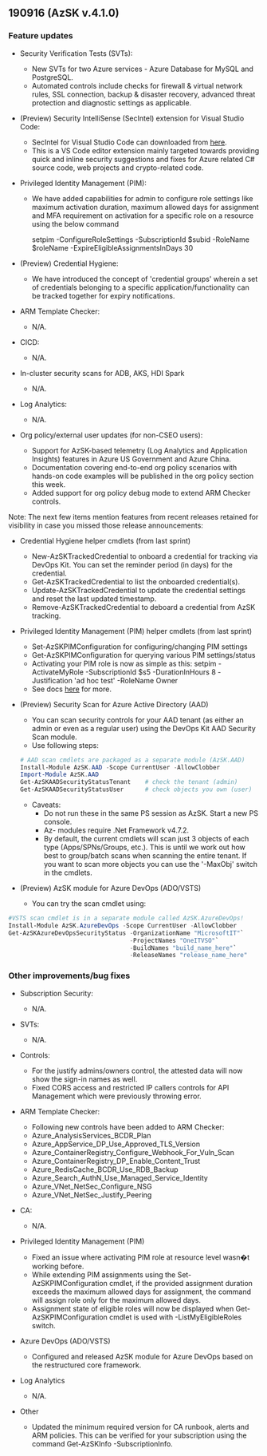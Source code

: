 ## 190916 (AzSK v.4.1.0)

### Feature updates

* Security Verification Tests (SVTs):
	* New SVTs for two Azure services - Azure Database for MySQL and PostgreSQL.
	* Automated controls include checks for firewall & virtual network rules, SSL connection, backup & disaster recovery, advanced threat protection and diagnostic settings as applicable.


* (Preview) Security IntelliSense (SecIntel) extension for Visual Studio Code: 
  * SecIntel for Visual Studio Code can downloaded from [here](https://marketplace.visualstudio.com/items?itemName=azsdktm.SecurityIntelliSense).
  * This is a VS Code editor extension mainly targeted towards providing quick and inline security suggestions and fixes for Azure related C# source code, web projects and crypto-related code.
*	Privileged Identity Management (PIM):
    * We have added capabilities for admin to configure role settings like maximum activation duration, maximum allowed days for assignment and MFA requirement on activation for a specific role on a resource using the below command
    
      setpim -ConfigureRoleSettings -SubscriptionId $subid -RoleName $roleName -ExpireEligibleAssignmentsInDays 30 

*	(Preview) Credential Hygiene:
    *	We have introduced the concept of 'credential groups' wherein a set of credentials belonging to a specific application/functionality can be tracked together for expiry notifications.
*	ARM Template Checker:
    *	N/A.
    
* CICD:
    * N/A.

*	In-cluster security scans for ADB, AKS, HDI Spark
    * N/A.

*	Log Analytics:
    *	N/A.

*	Org policy/external user updates (for non-CSEO users):
    *	Support for AzSK-based telemetry (Log Analytics and Application Insights) features in Azure US Government and Azure China.
    * Documentation covering end-to-end org policy scenarios with hands-on code examples will be published in the org policy section this week.  
    * Added support for org policy debug mode to extend ARM Checker controls.

Note: The next few items mention features from recent releases retained for visibility in case you missed those release announcements:

*	Credential Hygiene helper cmdlets (from last sprint)  
    * New-AzSKTrackedCredential to onboard a credential for tracking via DevOps Kit. You can set the reminder period (in days) for the credential.
    * Get-AzSKTrackedCredential to list the onboarded credential(s).
    * Update-AzSKTrackedCredential to update the credential settings and reset the last updated timestamp.
    * Remove-AzSKTrackedCredential to deboard a credential from AzSK tracking.

*	Privileged Identity Management (PIM) helper cmdlets (from last sprint)  
    *	Set-AzSKPIMConfiguration for configuring/changing PIM settings
    * Get-AzSKPIMConfiguration for querying various PIM settings/status
    * Activating your PIM role is now as simple as this:
    setpim -ActivateMyRole -SubscriptionId $s5 -DurationInHours 8 -Justification 'ad hoc test' -RoleName Owner
    * See docs [here](https://github.com/azsk/DevOpsKit-docs/blob/master/01-Subscription-Security/Readme.md#azsk-privileged-identity-management-pim-helper-cmdlets-1) for more.

*	(Preview) Security Scan for Azure Active Directory (AAD)
    *	You can scan security controls for your AAD tenant (as either an admin or even as a regular user) using the DevOps Kit AAD Security Scan module.
    *	Use following steps:
    ```Powershell
    # AAD scan cmdlets are packaged as a separate module (AzSK.AAD)
    Install-Module AzSK.AAD -Scope CurrentUser -AllowClobber
    Import-Module AzSK.AAD
    Get-AzSKAADSecurityStatusTenant    # check the tenant (admin)
    Get-AzSKAADSecurityStatusUser      # check objects you own (user)
    ``` 
    *	Caveats: 
        * Do not run these in the same PS session as AzSK. Start a new PS console.
        * Az- modules require .Net Framework v4.7.2.
        * By default, the current cmdlets will scan just 3 objects of each type (Apps/SPNs/Groups, etc.). This is until we work out how best to group/batch scans when scanning the entire tenant. If you want to scan more objects you can use the '-MaxObj' switch in the cmdlets.

*	(Preview) AzSK module for Azure DevOps (ADO/VSTS) 
    *	You can try the scan cmdlet using:
  ```Powershell
  #VSTS scan cmdlet is in a separate module called AzSK.AzureDevOps!
  Install-Module AzSK.AzureDevOps -Scope CurrentUser -AllowClobber    
  Get-AzSKAzureDevOpsSecurityStatus -OrganizationName "MicrosoftIT"`
                                    -ProjectNames "OneITVSO"`
                                    -BuildNames "build_name_here"`
                                    -ReleaseNames "release_name_here"  
  ```

### Other improvements/bug fixes
*	Subscription Security:
    *	N/A.
*	SVTs: 
    *	N/A.
*	Controls:
     *	For the justify admins/owners control, the attested data will now show the sign-in names as well.
    * Fixed CORS access and restricted IP callers controls for API Management which were previously throwing error.
*	ARM Template Checker:
    *	Following new controls have been added to ARM Checker:
      *	Azure_AnalysisServices_BCDR_Plan
      *	Azure_AppService_DP_Use_Approved_TLS_Version
      *	Azure_ContainerRegistry_Configure_Webhook_For_Vuln_Scan
      *	Azure_ContainerRegistry_DP_Enable_Content_Trust
      *	Azure_RedisCache_BCDR_Use_RDB_Backup
      *	Azure_Search_AuthN_Use_Managed_Service_Identity
      *	Azure_VNet_NetSec_Configure_NSG
      *	Azure_VNet_NetSec_Justify_Peering

*	CA:
    *	N/A. 

*	Privileged Identity Management (PIM)
    * Fixed an issue where activating PIM role at resource level wasn�t working before. 
    * While extending PIM assignments using the Set-AzSKPIMConfiguration cmdlet, if the provided assignment duration exceeds the maximum allowed days for assignment, the command will assign role only for the maximum allowed days.
    * Assignment state of eligible roles will now be displayed when Get-AzSKPIMConfiguration cmdlet is used with -ListMyEligibleRoles switch.

* Azure DevOps (ADO/VSTS)
   * Configured and released AzSK module for Azure DevOps based on the restructured core framework.

*	Log Analytics
    *	N/A.

* Other
	 * Updated the minimum required version for CA runbook, alerts and ARM policies. This can be verified for your subscription using the command Get-AzSKInfo -SubscriptionInfo.

